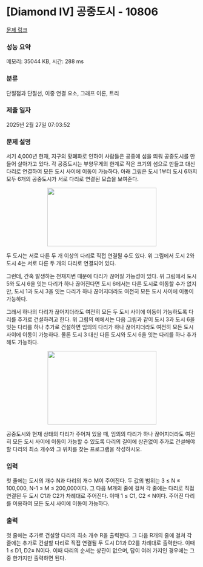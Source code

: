 # [Diamond IV] 공중도시 - 10806 

[문제 링크](https://www.acmicpc.net/problem/10806) 

### 성능 요약

메모리: 35044 KB, 시간: 288 ms

### 분류

단절점과 단절선, 이중 연결 요소, 그래프 이론, 트리

### 제출 일자

2025년 2월 27일 07:03:52

### 문제 설명

<p>서기 4,000년 현재, 지구의 황폐화로 인하여 사람들은 공중에 섬을 띄워 공중도시를 만들어 살아가고 있다. 각 공중도시는 부양무게의 한계로 작은 크기의 섬으로 만들고 대신 다리로 연결하여 모든 도시 사이에 이동이 가능하다. 아래 그림은 도시 1부터 도시 6까지 모두 6개의 공중도시가 서로 다리로 연결된 모습을 보여준다.</p>

<p style="text-align: center;"><img alt="" src="https://onlinejudgeimages.s3-ap-northeast-1.amazonaws.com/problem/10806/1.png" style="height:154px; width:288px"></p>

<p>두 도시는 서로 다른 두 개 이상의 다리로 직접 연결될 수도 있다. 위 그림에서 도시 2와 도시 4는 서로 다른 두 개의 다리로 연결되어 있다. </p>

<p>그런데, 간혹 발생하는 천재지변 때문에 다리가 끊어질 가능성이 있다. 위 그림에서 도시 5와 도시 6을 잇는 다리가 하나 끊어진다면 도시 6에서는 다른 도시로 이동할 수가 없지만, 도시 1과 도시 3을 잇는 다리가 하나 끊어지더라도 여전히 모든 도시 사이에 이동이 가능하다. </p>

<p>그래서 하나의 다리가 끊어지더라도 여전히 모든 두 도시 사이에 이동이 가능하도록 다리를 추가로 건설하려고 한다. 위 그림의 예에서는 다음 그림과 같이 도시 3과 도시 6을 잇는 다리를 하나 추가로 건설하면 임의의 다리가 하나 끊어지더라도 여전히 모든 도시 사이에 이동이 가능하다. 물론 도시 3 대신 다른 도시와 도시 6을 잇는 다리를 하나 추가해도 가능하다.</p>

<p style="text-align: center;"><img alt="" src="https://onlinejudgeimages.s3-ap-northeast-1.amazonaws.com/problem/10806/2.png" style="height:194px; width:287px"></p>

<p>공중도시와 현재 상태의 다리가 주어져 있을 때, 임의의 다리가 하나 끊어지더라도 여전히 모든 도시 사이에 이동이 가능할 수 있도록 다리의 길이에 상관없이 추가로 건설해야할 다리의 최소 개수와 그 위치를 찾는 프로그램을 작성하시오.</p>

### 입력 

 <p>첫 줄에는 도시의 개수 N과 다리의 개수 M이 주어진다. 두 값의 범위는 3 ≤ N ≤ 100,000, N-1 ≤ M ≤ 200,000이다. 그 다음 M개의 줄에 걸쳐 각 줄에는 다리로 직접 연결된 두 도시 C1과 C2가 차례대로 주어진다. 이때 1 ≤ C1, C2 ≤ N이다. 주어진 다리를 이용하여 모든 도시 사이에 이동이 가능하다.</p>

### 출력 

 <p>첫 줄에는 추가로 건설할 다리의 최소 개수 R을 출력한다. 그 다음 R개의 줄에 걸쳐 각 줄에는 추가로 건설할 다리로 직접 연결될 두 도시 D1과 D2를 차례대로 출력한다. 이때 1 ≤ D1, D2≤ N이다. 이때 다리의 순서는 상관이 없으며, 답이 여러 가지인 경우에는 그 중 한가지만 출력하면 된다.</p>

